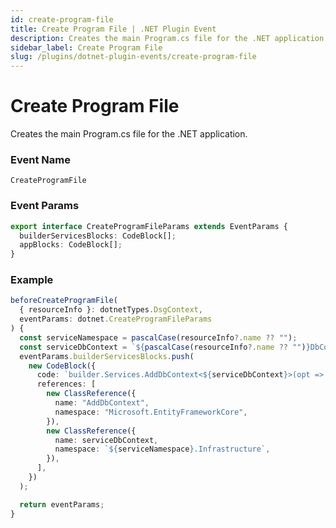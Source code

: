 ```yaml
---
id: create-program-file
title: Create Program File | .NET Plugin Event
description: Creates the main Program.cs file for the .NET application.
sidebar_label: Create Program File
slug: /plugins/dotnet-plugin-events/create-program-file
---
```


# Create Program File


Creates the main Program.cs file for the .NET application.

### Event Name

`CreateProgramFile`

### Event Params

```ts
export interface CreateProgramFileParams extends EventParams {
  builderServicesBlocks: CodeBlock[];
  appBlocks: CodeBlock[];
}
```

### Example

```ts
beforeCreateProgramFile(
  { resourceInfo }: dotnetTypes.DsgContext,
  eventParams: dotnet.CreateProgramFileParams
) {
  const serviceNamespace = pascalCase(resourceInfo?.name ?? "");
  const serviceDbContext = `${pascalCase(resourceInfo?.name ?? "")}DbContext`;
  eventParams.builderServicesBlocks.push(
    new CodeBlock({
      code: `builder.Services.AddDbContext<${serviceDbContext}>(opt => opt.UseNpgsql(builder.Configuration.GetConnectionString("${CONNECTION_STRING}")));`,
      references: [
        new ClassReference({
          name: "AddDbContext",
          namespace: "Microsoft.EntityFrameworkCore",
        }),
        new ClassReference({
          name: serviceDbContext,
          namespace: `${serviceNamespace}.Infrastructure`,
        }),
      ],
    })
  );

  return eventParams;
}
```